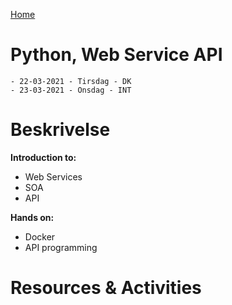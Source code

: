 [Home](modul-4-2.md)
# Python, Web Service API
    - 22-03-2021 - Tirsdag - DK
    - 23-03-2021 - Onsdag - INT

# Beskrivelse
**Introduction to:**
- Web Services
- SOA
- API

**Hands on:**
- Docker
- API programming

# Resources & Activities
